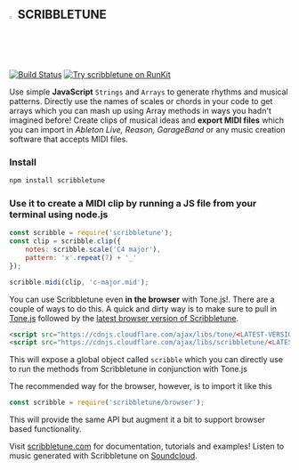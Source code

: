## <img width=2% src="https://scribbletune.com/images/scribbletune-logo.png"> SCRIBBLETUNE

[![Build Status](https://travis-ci.com/scribbletune/scribbletune.svg?branch=master)](http://travis-ci.com/scribbletune/scribbletune)
[![Try scribbletune on RunKit](https://badge.runkitcdn.com/scribbletune.svg)](https://npm.runkit.com/scribbletune)

Use simple **JavaScript** `Strings` and `Arrays` to generate rhythms and musical patterns. Directly use the names of scales or chords in your code to get arrays which you can mash up using Array methods in ways you hadn't imagined before! Create clips of musical ideas and **export MIDI files** which you can import in _Ableton Live, Reason, GarageBand_ or any music creation software that accepts MIDI files.

### Install

```bash
npm install scribbletune
```

### Use it to create a MIDI clip by running a JS file from your terminal using node.js
```javascript
const scribble = require('scribbletune');
const clip = scribble.clip({
    notes: scribble.scale('C4 major'),
    pattern: 'x'.repeat(7) + '_'
});

scribble.midi(clip, 'c-major.mid');
```


You can use Scribbletune even **in the browser** with Tone.js!. There are a couple of ways to do this. A quick and dirty way is to make sure to pull in [Tone.js](https://cdnjs.com/libraries/tone) followed by the [latest browser version of Scribbletune](https://cdnjs.com/libraries/scribbletune).

```html
<script src="https://cdnjs.cloudflare.com/ajax/libs/tone/<LATEST-VERSION-FROM-CDNJS>/Tone.min.js"></script>
<script src="https://cdnjs.cloudflare.com/ajax/libs/scribbletune/<LATEST-VERSION-FROM-CDNJS>/scribbletune.js"></script>
```

This will expose a global object called `scribble` which you can directly use to run the methods from Scribbletune in conjunction with Tone.js

The recommended way for the browser, however, is to import it like this
```javascript
const scribble = require('scribbletune/browser');
```
This will provide the same API but augment it a bit to support browser based functionality.

Visit [scribbletune.com](https://scribbletune.com) for documentation, tutorials and examples! Listen to music generated with Scribbletune on [Soundcloud](https://soundcloud.com/scribbletune).
